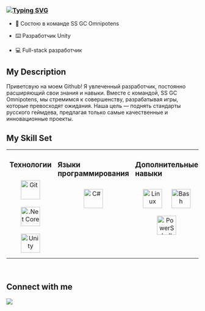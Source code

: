 ### [![Typing SVG](https://readme-typing-svg.herokuapp.com?font=Fira+Code&pause=1000&color=CCB9F7&multiline=true&repeat=false&random=false&width=435&lines=Hello+World!;It's+Dmitry+)](https://git.io/typing-svg)

- 🦁 Состою в команде SS GC Omnipotens  
  

- ⌨️ Разработчик Unity  


- 💻 Full-stack разработчик


  
## My Description

Приветсвую на моем Github! Я увлеченный разработчик, постоянно расширяющий свои знания и навыки. Вместе с командой, SS GC Omnipotens, мы стремимся к совершенству, разрабатывая игры, которые превосходят ожидания. Наша цель — поднять стандарты русского геймдева, предлагая только самые качественные и инновационные проекты.




## My Skill Set  
<table>
    <tr>
        <td valign="top" width="33%" align="center">

### Технологии  
<div align="center">   
<a href="https://github.com/" target="_blank"><img style="margin: 10px" src="https://profilinator.rishav.dev/skills-assets/git-scm-icon.svg" alt="Git" height="50" /></a>  
<a href="https://dotnet.microsoft.com/download" target="_blank"><img style="margin: 10px" src="https://profilinator.rishav.dev/skills-assets/dotnetcore.png" alt=".Net Core" height="50" /></a>  
<a href="https://unity.com/" target="_blank"><img style="margin: 10px" src="https://profilinator.rishav.dev/skills-assets/unity.png" alt="Unity" height="50" /></a>  
</div>

</td><td valign="top" width="33%">



### Языки программирования  
<div align="center">  
<a href="https://docs.microsoft.com/en-us/dotnet/csharp/" target="_blank"><img style="margin: 10px" src="https://profilinator.rishav.dev/skills-assets/csharp-original.svg" alt="C#" height="50" /></a>  
</div>

</td><td valign="top" width="33%">



### Дополнительные навыки  
<div align="center">  
<a href="https://www.linux.org/" target="_blank"><img style="margin: 10px" src="https://profilinator.rishav.dev/skills-assets/linux-original.svg" alt="Linux" height="50" /></a>  
<a href="https://www.gnu.org/software/bash/" target="_blank"><img style="margin: 10px" src="https://profilinator.rishav.dev/skills-assets/gnu_bash-icon.svg" alt="Bash" height="50" /></a>  
<a href="https://docs.microsoft.com/en-us/powershell/" target="_blank"><img style="margin: 10px" src="https://profilinator.rishav.dev/skills-assets/powershell.png" alt="PowerShell" height="50" /></a>   
</div>

</td></tr></table>  

<br/>  








## Connect with me  
<a href="https://t.me/Lilsus001" target="_blank">
<img src="https://img.shields.io/badge/@Lilsus001-black?style=for-the-badge&logo=Telegram&logoColor=white"/
</a> 

###
